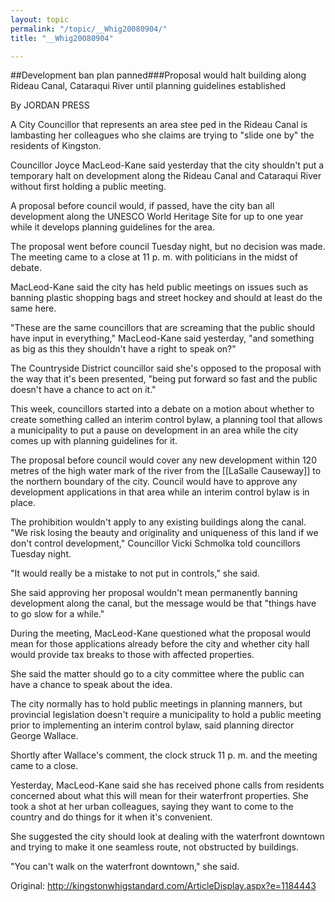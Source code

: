 ```yaml
---
layout: topic
permalink: "/topic/__Whig20080904/"
title: "__Whig20080904"

---
```


##Development ban plan panned###Proposal would halt building along Rideau Canal, Cataraqui River until planning guidelines established

By JORDAN PRESS

<div class="column2">
A City Councillor that represents an area stee ped in the Rideau Canal is lambasting her colleagues who she claims are trying to "slide one by" the residents of Kingston.

Councillor Joyce MacLeod-Kane said yesterday that the city shouldn't put a temporary halt on development along the Rideau Canal and Cataraqui River without first holding a public meeting.

A proposal before council would, if passed, have the city ban all development along the UNESCO World Heritage Site for up to one year while it develops planning guidelines for the area.

The proposal went before council Tuesday night, but no decision was made. The meeting came to a close at 11 p. m. with politicians in the midst of debate.

MacLeod-Kane said the city has held public meetings on issues such as banning plastic shopping bags and street hockey and should at least do the same here.

"These are the same councillors that are screaming that the public should have input in everything," MacLeod-Kane said yesterday, "and something as big as this they shouldn't have a right to speak on?"

The Countryside District councillor said she's opposed to the proposal with the way that it's been presented, "being put forward so fast and the public doesn't have a chance to act on it."

This week, councillors started into a debate on a motion about whether to create something called an interim control bylaw, a planning tool that allows a municipality to put a pause on development in an area while the city comes up with planning guidelines for it.

The proposal before council would cover any new development within 120 metres of the high water mark of the river from the [[LaSalle Causeway]] to the northern boundary of the city. Council would have to approve any development applications in that area while an interim control bylaw is in place.

The prohibition wouldn't apply to any existing buildings along the canal. "We risk losing the beauty and originality and uniqueness of this land if we don't control development," Councillor Vicki Schmolka told councillors Tuesday night.

"It would really be a mistake to not put in controls," she said.

She said approving her proposal wouldn't mean permanently banning development along the canal, but the message would be that "things have to go slow for a while."

During the meeting, MacLeod-Kane questioned what the proposal would mean for those applications already before the city and whether city hall would provide tax breaks to those with affected properties.

She said the matter should go to a city committee where the public can have a chance to speak about the idea.

The city normally has to hold public meetings in planning manners, but provincial legislation doesn't require a municipality to hold a public meeting prior to implementing an interim control bylaw, said planning director George Wallace.

Shortly after Wallace's comment, the clock struck 11 p. m. and the meeting came to a close.

Yesterday, MacLeod-Kane said she has received phone calls from residents concerned about what this will mean for their waterfront properties. She took a shot at her urban colleagues, saying they want to come to the country and do things for it when it's convenient.

She suggested the city should look at dealing with the waterfront downtown and trying to make it one seamless route, not obstructed by buildings.

"You can't walk on the waterfront downtown," she said.
</div>

Original: http://kingstonwhigstandard.com/ArticleDisplay.aspx?e=1184443

